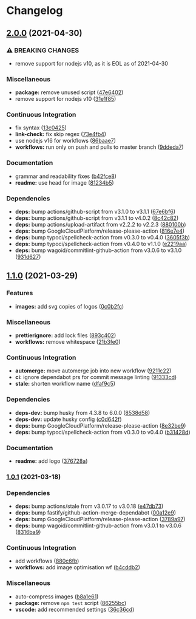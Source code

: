 # Changelog

## [2.0.0](https://www.github.com/Fdawgs/ydh-logos/compare/v1.1.0...v2.0.0) (2021-04-30)


### ⚠ BREAKING CHANGES

* remove support for nodejs v10, as it is EOL as of 2021-04-30

### Miscellaneous

* **package:** remove unused script ([47e6402](https://www.github.com/Fdawgs/ydh-logos/commit/47e6402e6d2f2508089cd9e286efb6233162d71a))
* remove support for nodejs v10 ([31e1f85](https://www.github.com/Fdawgs/ydh-logos/commit/31e1f85bda0f426004d205b2173b8b80035aa1a9))


### Continuous Integration

* fix syntax ([13c0425](https://www.github.com/Fdawgs/ydh-logos/commit/13c0425395c956a9198eed1b8eb403a312409dd5))
* **link-check:** fix skip regex ([73e4fb4](https://www.github.com/Fdawgs/ydh-logos/commit/73e4fb45fe479b6fc0a3ab90ef67eab37b603a69))
* use nodejs v16 for workflows ([86baae7](https://www.github.com/Fdawgs/ydh-logos/commit/86baae76bbd84ac4b20df85027b3c888f950536f))
* **workflows:** run only on push and pulls to master branch ([9ddeda7](https://www.github.com/Fdawgs/ydh-logos/commit/9ddeda76846bdcc4ad7be0400a1a1f7bc5b5c5ba))


### Documentation

* grammar and readability fixes ([b42fce8](https://www.github.com/Fdawgs/ydh-logos/commit/b42fce8db4d5ad2be6356cf853189bc35c27f8cb))
* **readme:** use head for image ([81234b5](https://www.github.com/Fdawgs/ydh-logos/commit/81234b5a86ce20141c5d3d9eae4bc53b517f9626))


### Dependencies

* **deps:** bump actions/github-script from v3.1.0 to v3.1.1 ([67e6bf6](https://www.github.com/Fdawgs/ydh-logos/commit/67e6bf6ed94ddd611770c169c16e71728c469c72))
* **deps:** bump actions/github-script from v3.1.1 to v4.0.2 ([8c42c82](https://www.github.com/Fdawgs/ydh-logos/commit/8c42c82489e8241fcb057c24c21c653d8fbdefc8))
* **deps:** bump actions/upload-artifact from v2.2.2 to v2.2.3 ([880100b](https://www.github.com/Fdawgs/ydh-logos/commit/880100b5a9e52ced098d1c285c2af1f29aa737ea))
* **deps:** bump GoogleCloudPlatform/release-please-action ([816e7e4](https://www.github.com/Fdawgs/ydh-logos/commit/816e7e409b4937fba7d97b896fbb9d5ea03efb41))
* **deps:** bump typoci/spellcheck-action from v0.3.0 to v0.4.0 ([3605f3b](https://www.github.com/Fdawgs/ydh-logos/commit/3605f3b00da76eceafb67f534adfd72ff3a8a97c))
* **deps:** bump typoci/spellcheck-action from v0.4.0 to v1.1.0 ([e2219aa](https://www.github.com/Fdawgs/ydh-logos/commit/e2219aa32f3677504ccd3d560ccfa6f49f1758db))
* **deps:** bump wagoid/commitlint-github-action from v3.0.6 to v3.1.0 ([931d627](https://www.github.com/Fdawgs/ydh-logos/commit/931d627d70dc49bd227b1537a6ccec580c25a8b1))

## [1.1.0](https://www.github.com/Fdawgs/ydh-logos/compare/v1.0.1...v1.1.0) (2021-03-29)


### Features

* **images:** add svg copies of logos ([0c0b2fc](https://www.github.com/Fdawgs/ydh-logos/commit/0c0b2fcc28ade7228b5ab4691011ce82e2097d49))


### Miscellaneous

* **prettierignore:** add lock files ([893c402](https://www.github.com/Fdawgs/ydh-logos/commit/893c4026dade5743fe0ce996baf09952046ac6b9))
* **workflows:** remove whitespace ([21b3fe0](https://www.github.com/Fdawgs/ydh-logos/commit/21b3fe058605b1ea1764c845be0c09f67ad25093))


### Continuous Integration

* **automerge:** move automerge job into new workflow ([9211c22](https://www.github.com/Fdawgs/ydh-logos/commit/9211c225cf23fa6b33e94890cd6efe476de283e2))
* **ci:** ignore dependabot prs for commit message linting ([91333cd](https://www.github.com/Fdawgs/ydh-logos/commit/91333cdd9069848875032a4ecf08a3fe4753342b))
* **stale:** shorten workflow name ([dfaf9c5](https://www.github.com/Fdawgs/ydh-logos/commit/dfaf9c5e6b8b23a826e63c7ac7e55f3a77c3f497))


### Dependencies

* **deps-dev:** bump husky from 4.3.8 to 6.0.0 ([8538d58](https://www.github.com/Fdawgs/ydh-logos/commit/8538d587382de48bfdcf8e96b04eb7be028abda2))
* **deps-dev:** update husky config ([c0d642f](https://www.github.com/Fdawgs/ydh-logos/commit/c0d642fea87616f42a18da741fe50bde7da92688))
* **deps:** bump GoogleCloudPlatform/release-please-action ([8e32be9](https://www.github.com/Fdawgs/ydh-logos/commit/8e32be9d1fe081cef4cb3978a67075d16c96f902))
* **deps:** bump typoci/spellcheck-action from v0.3.0 to v0.4.0 ([b31428d](https://www.github.com/Fdawgs/ydh-logos/commit/b31428dbf9129674eddb13b9e899b894557c9b77))


### Documentation

* **readme:** add logo ([376728a](https://www.github.com/Fdawgs/ydh-logos/commit/376728af32f81fd6857d2b058c47fa193ac8ae63))

### [1.0.1](https://www.github.com/Fdawgs/ydh-logos/compare/v1.0.0...v1.0.1) (2021-03-18)


### Dependencies

* **deps:** bump actions/stale from v3.0.17 to v3.0.18 ([e47db73](https://www.github.com/Fdawgs/ydh-logos/commit/e47db73d309571ba039c4c812ca29d04d7f7175e))
* **deps:** bump fastify/github-action-merge-dependabot ([00a12e9](https://www.github.com/Fdawgs/ydh-logos/commit/00a12e95b933bfb4cd83a9d3ebea3186b7307442))
* **deps:** bump GoogleCloudPlatform/release-please-action ([3789a97](https://www.github.com/Fdawgs/ydh-logos/commit/3789a97c881862458b3d6576601119c644889e91))
* **deps:** bump wagoid/commitlint-github-action from v3.0.1 to v3.0.6 ([8316ba9](https://www.github.com/Fdawgs/ydh-logos/commit/8316ba9ac93e3d5ef6c629dd62266f62c5be9db2))


### Continuous Integration

* add workflows ([880c6fb](https://www.github.com/Fdawgs/ydh-logos/commit/880c6fbd7a6efb07bef2115fbd73b4a709df0e73))
* **workflows:** add image optimisation wf ([b4cddb2](https://www.github.com/Fdawgs/ydh-logos/commit/b4cddb252a3386f1b18521fc99bb48e9861d11c4))


### Miscellaneous

* auto-compress images ([b8a1e61](https://www.github.com/Fdawgs/ydh-logos/commit/b8a1e611bce5178455b6d6d7a7aab90d1d859b60))
* **package:** remove `npm test` script ([86255bc](https://www.github.com/Fdawgs/ydh-logos/commit/86255bc680b71dd5e41a7339958ae1c8f293f111))
* **vscode:** add recommended settings ([36c36cd](https://www.github.com/Fdawgs/ydh-logos/commit/36c36cdd672f24987eb0921898eceb453b3a45e8))
